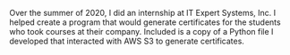 Over the summer of 2020, I did an internship at IT Expert Systems, Inc. I helped create a program that would generate certificates for the students who took courses at their company. Included is a copy of a Python file I developed that interacted with AWS S3 to generate certificates. 
